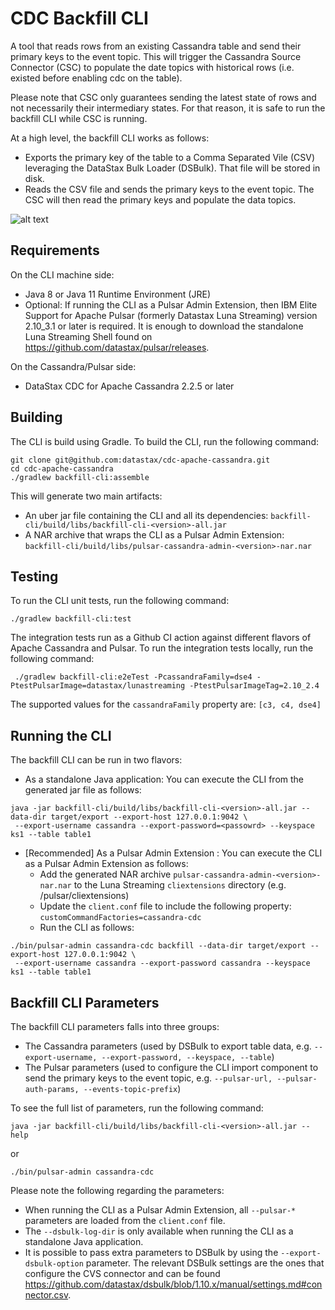 # CDC Backfill CLI

A tool that reads rows from an existing Cassandra table and send their primary keys to the event topic. This will
trigger the Cassandra Source Connector (CSC) to populate the date topics with historical rows (i.e. existed 
before enabling cdc on the table). 

Please note that CSC only guarantees sending the latest state of rows and not
necessarily their intermediary states. For that reason, it is safe to run the backfill CLI while CSC is running.

At a high level, the backfill CLI works as follows:
* Exports the primary key of the table to a Comma Separated Vile (CSV) leveraging the DataStax Bulk Loader (DSBulk). That file will be stored in disk.
* Reads the CSV file and sends the primary keys to the event topic. The CSC will then read the primary keys and populate the data topics.

![alt text](backfill-cli.png "Backfill CLI")

## Requirements

On the CLI machine side:

* Java 8 or Java 11 Runtime Environment (JRE)
* Optional: If running the CLI as a Pulsar Admin Extension, then IBM Elite Support for Apache Pulsar (formerly Datastax Luna Streaming) version 2.10_3.1 or later is required. It is enough to download the standalone Luna Streaming Shell found on https://github.com/datastax/pulsar/releases.

On the Cassandra/Pulsar side:

* DataStax CDC for Apache Cassandra 2.2.5 or later

## Building
The CLI is build using Gradle. To build the CLI, run the following command:
```
git clone git@github.com:datastax/cdc-apache-cassandra.git
cd cdc-apache-cassandra
./gradlew backfill-cli:assemble
```

This will generate two main artifacts:
* An uber jar file containing the CLI and all its dependencies: `backfill-cli/build/libs/backfill-cli-<version>-all.jar`
* A NAR archive that wraps the CLI as a Pulsar Admin Extension: `backfill-cli/build/libs/pulsar-cassandra-admin-<version>-nar.nar`

## Testing
To run the CLI unit tests, run the following command:
```
./gradlew backfill-cli:test
```
The integration tests run as a Github CI action against different flavors of Apache Cassandra and Pulsar. To run the integration tests locally, run the following command:
```
 ./gradlew backfill-cli:e2eTest -PcassandraFamily=dse4 -PtestPulsarImage=datastax/lunastreaming -PtestPulsarImageTag=2.10_2.4
```
The supported values for the `cassandraFamily` property are: `[c3, c4, dse4]`

## Running the CLI
The backfill CLI can be run in two flavors:
* As a standalone Java application: You can execute the CLI from the generated jar file as follows:
```
java -jar backfill-cli/build/libs/backfill-cli-<version>-all.jar --data-dir target/export --export-host 127.0.0.1:9042 \
 --export-username cassandra --export-password=<passowrd> --keyspace ks1 --table table1 
```
* [Recommended] As a Pulsar Admin Extension : You can execute the CLI as a Pulsar Admin Extension as follows:
  * Add the generated NAR archive `pulsar-cassandra-admin-<version>-nar.nar` to the Luna Streaming `cliextensions` directory (e.g. /pulsar/cliextensions)
  * Update the `client.conf` file to include the following property: `customCommandFactories=cassandra-cdc`
  * Run the CLI as follows:
```
./bin/pulsar-admin cassandra-cdc backfill --data-dir target/export --export-host 127.0.0.1:9042 \
 --export-username cassandra --export-password cassandra --keyspace ks1 --table table1
```

## Backfill CLI Parameters
The backfill CLI parameters falls into three groups: 
* The Cassandra parameters (used by DSBulk to export table data, e.g. `--export-username, --export-password, --keyspace, --table`)
* The Pulsar parameters (used to configure the CLI import component to send the primary keys to the event topic, e.g. `--pulsar-url, --pulsar-auth-params, --events-topic-prefix`)

To see the full list of parameters, run the following command:
```
java -jar backfill-cli/build/libs/backfill-cli-<version>-all.jar --help
```
or
```
./bin/pulsar-admin cassandra-cdc
```

Please note the following regarding the parameters:
* When running the CLI as a Pulsar Admin Extension, all `--pulsar-*` parameters are loaded from the `client.conf` file. 
* The `--dsbulk-log-dir` is only available when running the CLI as a standalone Java application.
* It is possible to pass extra parameters to DSBulk by using the `--export-dsbulk-option` parameter. The relevant DSBulk settings are the ones that configure the CVS connector and can be found https://github.com/datastax/dsbulk/blob/1.10.x/manual/settings.md#connector.csv.
